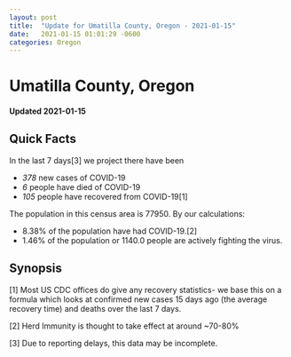 ```yaml
---
layout: post
title:  "Update for Umatilla County, Oregon - 2021-01-15"
date:   2021-01-15 01:01:29 -0600
categories: Oregon
---
```


# Umatilla County, Oregon
#### Updated 2021-01-15

## Quick Facts

In the last 7 days[3] we project there have been
- *378* new cases of COVID-19
- *6* people have died of COVID-19
- *105* people have recovered from COVID-19[1]

The population in this census area is 77950. By our calculations:
- 8.38% of the population have had COVID-19.[2]
- 1.46% of the population or 1140.0 people are actively fighting the virus.

## Synopsis




[1] Most US CDC offices do give any recovery statistics- we base this on a formula which looks at confirmed new cases
15 days ago (the average recovery time) and deaths over the last 7 days.

[2] Herd Immunity is thought to take effect at around ~70-80%

[3] Due to reporting delays, this data may be incomplete.
 
    